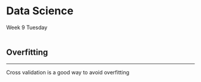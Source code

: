 # Data Science 
Week 9 Tuesday<br></br>

## Overfitting
---
Cross validation is a good way to avoid overfitting

